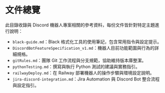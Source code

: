 ﻿# 文件總覽

此目錄收錄與 Discord 機器人專案相關的參考資料，每份文件皆針對特定主題進行說明：

- `black-guide.md`：Black 格式化工具的使用筆記，包含常用指令與設定提示。
- `DiscordBotFeatureSpecification_v1.md`：機器人目前功能範圍與行為的詳細規格。
- `gitRules.md`：團隊 Git 工作流程與分支規範，協助維持版本庫整潔。
- `pythonTesting.md`：撰寫與執行 Python 測試的建議與實務指引。
- `railwayDeploy.md`：在 Railway 部署機器人的操作步驟與環境設定說明。
- `jira-discord-integration.md`：Jira Automation 與 Discord Bot 整合流程與設定指引。
